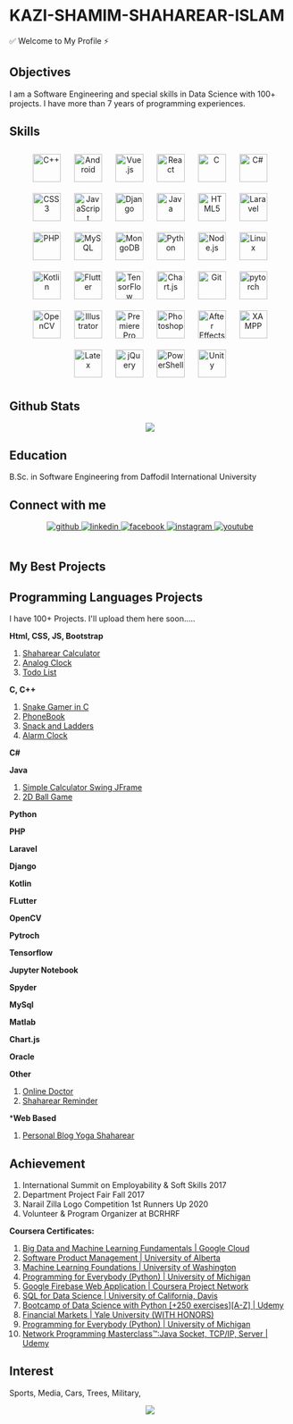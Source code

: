 # KAZI-SHAMIM-SHAHAREAR-ISLAM
:white_check_mark: Welcome to My Profile :zap:
## Objectives
I am a Software Engineering and special skills in Data Science with 100+ projects. I have more than 7 years of programming experiences.
## Skills
<div align="center">  
<img style="margin: 10px" src="https://profilinator.rishav.dev/skills-assets/cplusplus-original.svg" alt="C++" height="50">  
<img style="margin: 10px" src="https://profilinator.rishav.dev/skills-assets/android-original-wordmark.svg" alt="Android" height="50">  
<img style="margin: 10px" src="https://profilinator.rishav.dev/skills-assets/vuejs-original-wordmark.svg" alt="Vue.js" height="50">  
<img style="margin: 10px" src="https://profilinator.rishav.dev/skills-assets/react-original-wordmark.svg" alt="React" height="50">  
<img style="margin: 10px" src="https://profilinator.rishav.dev/skills-assets/c-original.svg" alt="C" height="50">  
<img style="margin: 10px" src="https://profilinator.rishav.dev/skills-assets/csharp-original.svg" alt="C#" height="50">  
<img style="margin: 10px" src="https://profilinator.rishav.dev/skills-assets/css3-original-wordmark.svg" alt="CSS3" height="50">  
<img style="margin: 10px" src="https://profilinator.rishav.dev/skills-assets/javascript-original.svg" alt="JavaScript" height="50">  
<img style="margin: 10px" src="https://profilinator.rishav.dev/skills-assets/django-original.svg" alt="Django" height="50">  
<img style="margin: 10px" src="https://profilinator.rishav.dev/skills-assets/java-original-wordmark.svg" alt="Java" height="50">  
<img style="margin: 10px" src="https://profilinator.rishav.dev/skills-assets/html5-original-wordmark.svg" alt="HTML5" height="50">  
<img style="margin: 10px" src="https://profilinator.rishav.dev/skills-assets/laravel-plain-wordmark.svg" alt="Laravel" height="50">  
<img style="margin: 10px" src="https://profilinator.rishav.dev/skills-assets/php-original.svg" alt="PHP" height="50">  
<img style="margin: 10px" src="https://profilinator.rishav.dev/skills-assets/mysql-original-wordmark.svg" alt="MySQL" height="50">  
<img style="margin: 10px" src="https://profilinator.rishav.dev/skills-assets/mongodb-original-wordmark.svg" alt="MongoDB" height="50">  
<img style="margin: 10px" src="https://profilinator.rishav.dev/skills-assets/python-original.svg" alt="Python" height="50">  
<img style="margin: 10px" src="https://profilinator.rishav.dev/skills-assets/nodejs-original-wordmark.svg" alt="Node.js" height="50">  
<img style="margin: 10px" src="https://profilinator.rishav.dev/skills-assets/linux-original.svg" alt="Linux" height="50">  
<img style="margin: 10px" src="https://profilinator.rishav.dev/skills-assets/kotlinlang-icon.svg" alt="Kotlin" height="50">  
<img style="margin: 10px" src="https://profilinator.rishav.dev/skills-assets/flutterio-icon.svg" alt="Flutter" height="50">  
<img style="margin: 10px" src="https://profilinator.rishav.dev/skills-assets/tensorflow-icon.svg" alt="TensorFlow" height="50">  
<img style="margin: 10px" src="https://profilinator.rishav.dev/skills-assets/logo-title.svg" alt="Chart.js" height="50">  
<img style="margin: 10px" src="https://profilinator.rishav.dev/skills-assets/git-scm-icon.svg" alt="Git" height="50">  
<img style="margin: 10px" src="https://profilinator.rishav.dev/skills-assets/pytorch-icon.svg" alt="pytorch" height="50">  
<img style="margin: 10px" src="https://profilinator.rishav.dev/skills-assets/opencv-icon.svg" alt="OpenCV" height="50">  
<img style="margin: 10px" src="https://profilinator.rishav.dev/skills-assets/adobe_illustrator-icon.svg" alt="Illustrator" height="50">  
<img style="margin: 10px" src="https://profilinator.rishav.dev/skills-assets/adobepremierepro.png" alt="Premiere Pro" height="50">  
<img style="margin: 10px" src="https://profilinator.rishav.dev/skills-assets/photoshop-plain.svg" alt="Photoshop" height="50">  
<img style="margin: 10px" src="https://profilinator.rishav.dev/skills-assets/aftereffects.png" alt="After Effects" height="50">  
<img style="margin: 10px" src="https://profilinator.rishav.dev/skills-assets/xampp.png" alt="XAMPP" height="50">  
<img style="margin: 10px" src="https://profilinator.rishav.dev/skills-assets/latex.png" alt="Latex" height="50">  
<img style="margin: 10px" src="https://profilinator.rishav.dev/skills-assets/jquery.png" alt="jQuery" height="50">  
<img style="margin: 10px" src="https://profilinator.rishav.dev/skills-assets/powershell.png" alt="PowerShell" height="50">  
<img style="margin: 10px" src="https://profilinator.rishav.dev/skills-assets/unity.png" alt="Unity" height="50">  
</div>

## Github Stats  

<div align="center"><img src="https://github-readme-stats.vercel.app/api?username=1shaharear&show_icons=true&count_private=true&hide_border=true" align="center" /></div>

## Education
B.Sc. in Software Engineering from Daffodil International University
## Connect with me  
<div align="center">
<a href="https://github.com/1shaharear" target="_blank">
<img src=https://img.shields.io/badge/github-%2324292e.svg?&style=for-the-badge&logo=github&logoColor=white alt=github style="margin-bottom: 5px;" />
</a>
<a href="https://linkedin.com/in/1shaharear" target="_blank">
<img src=https://img.shields.io/badge/linkedin-%231E77B5.svg?&style=for-the-badge&logo=linkedin&logoColor=white alt=linkedin style="margin-bottom: 5px;" />
</a>
<a href="https://www.facebook.com/0shaharear" target="_blank">
<img src=https://img.shields.io/badge/facebook-%232E87FB.svg?&style=for-the-badge&logo=facebook&logoColor=white alt=facebook style="margin-bottom: 5px;" />
</a>
<a href="https://instagram.com/1shaharear" target="_blank">
<img src=https://img.shields.io/badge/instagram-%23000000.svg?&style=for-the-badge&logo=instagram&logoColor=white alt=instagram style="margin-bottom: 5px;" />
</a> 
<a href="https://youtube.com/shaharear" target="_blank">
<img src=https://img.shields.io/youtube/channel/subscribers/UCND9d4hmh9gmwBXSDZNtmog?style=for-the-badge&logo=youtube&logoColor=white alt=youtube style="margin-bottom: 5px;" />
</a>
</div> <br>

## My Best Projects

## Programming Languages Projects
I have 100+ Projects. I'll upload them here soon.....

**Html, CSS, JS, Bootstrap**
1. [Shaharear Calculator](https://github.com/1Shaharear/Shaharear-Calculator)
2. [Analog Clock](https://github.com/KaziShamimShaharearIslam/Shaharear-Clock)
3. [Todo List](https://github.com/KaziShamimShaharearIslam/Todo-List-in-html)


**C, C++**
1. [Snake Gamer in C](https://github.com/1Shaharear/Snake-Gamer-in-C)
2. [PhoneBook](https://github.com/1Shaharear/PhoneBook-Application-using-C-programming)
3. [Snack and Ladders](https://github.com/1Shaharear/Snakes-and-Ladders-in-C-Programming)
4. [Alarm Clock](https://github.com/1Shaharear/Alarm-Clock)

**C#**

**Java**
1. [Simple Calculator Swing JFrame](https://github.com/1Shaharear/Java-GUI-Swing-JFrame-Simple-Programming-Calculator-for-Beginner)
2. [2D Ball Game](https://github.com/1Shaharear/JAVA-Netbeans-2D-Ball-Game-Source-Code)

**Python**

**PHP**

**Laravel**

**Django**

**Kotlin**

**FLutter**

**OpenCV**

**Pytroch**

**Tensorflow**

**Jupyter Notebook**

**Spyder**

**MySql**

**Matlab**

**Chart.js**

**Oracle**

**Other**
1. [Online Doctor](https://github.com/1Shaharear/Online-Doctor)
2. [Shaharear Reminder](https://github.com/1Shaharear/Shaharear-Reminder)

***Web Based**
1. [Personal Blog Yoga Shaharear](https://github.com/1Shaharear/Personal-Blog-Yoga-Shaharear)


## Achievement
1. International Summit on Employability & Soft Skills 2017
2. Department Project Fair Fall 2017
3. Narail Zilla Logo Competition 1st Runners Up 2020  
4. Volunteer & Program Organizer at BCRHRF

**Coursera Certificates:**
1.  [Big Data and Machine Learning Fundamentals | Google Cloud](https://www.coursera.org/account/accomplishments/verify/CJ8CR39QERC3)
2.  [Software Product Management | University of Alberta](https://www.coursera.org/account/accomplishments/verify/ZRK9C4TVMSFN)
3.  [Machine Learning Foundations | University of Washington](https://www.coursera.org/account/accomplishments/verify/A839U8VDVTRD)
4.  [Programming for Everybody (Python) | University of Michigan](https://www.coursera.org/account/accomplishments/verify/5JKVQ4FF38C2) 
5.  [Google Firebase Web Application | Coursera Project Network](https://www.coursera.org/account/accomplishments/verify/F9CM7D7RVU8T)
6.  [SQL for Data Science | University of California, Davis](https://www.coursera.org/account/accomplishments/verify/4WE7S26WGGNE)
7.  [Bootcamp of Data Science with Python [+250 exercises][A-Z] | Udemy](https://www.udemy.com/certificate/UC-a98e4d19-adab-4fb9-b662-37b811c596a8/)
8.  [Financial Markets | Yale University (WITH HONORS)](https://www.coursera.org/account/accomplishments/verify/XJHR23C3L7EM)
9.  [Programming for Everybody (Python) | University of Michigan](https://www.coursera.org/account/accomplishments/verify/5JKVQ4FF38C2)
10. [Network Programming Masterclass™:Java Socket, TCP/IP, Server | Udemy](https://www.udemy.com/certificate/UC-c7aaaefe-1558-496b-9ee9-66307b4a83a2/)

## Interest
Sports, Media, Cars, Trees, Military,

<div align="center">
<img src="https://komarev.com/ghpvc/?username=1shaharear&&style=flat-square" align="center" />
</div>  
